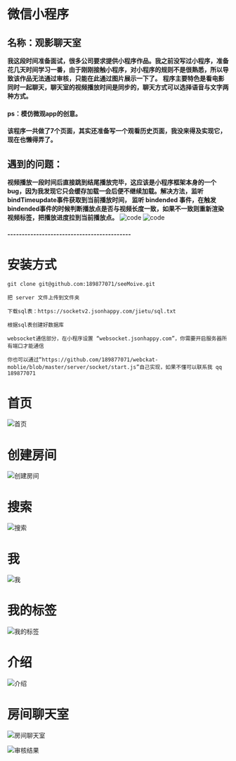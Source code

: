 # 微信小程序
## 名称：观影聊天室
**我这段时间准备面试，很多公司要求提供小程序作品。我之前没写过小程序，准备花几天时间学习一番，由于刚刚接触小程序，对小程序的规则不是很熟悉，所以导致该作品无法通过审核，只能在此通过图片展示一下了。**
**程序主要特色是看电影同时一起聊天，聊天室的视频播放时间是同步的，聊天方式可以选择语音与文字两种方式。**

#### ps：模仿微观app的创意。
#### 该程序一共做了7个页面，其实还准备写一个观看历史页面，我没来得及实现它，现在也懒得弄了。

## 遇到的问题：
**视频播放一段时间后直接跳到结尾播放完毕，这应该是小程序框架本身的一个bug，因为我发现它只会缓存加载一会后便不继续加载。解决方法，监听 bindTimeupdate事件获取到当前播放时间， 监听 bindended 事件，在触发bindended事件的时候判断播放点是否与视频长度一致，如果不一致则重新渲染视频标签，把播放进度拉到当前播放点。**
![code](https://socketv2.jsonhappy.com/jietu/code1.jpg "code")
![code](https://socketv2.jsonhappy.com/jietu/code2.jpg "code")

#### -------------------------------------------

# 安装方式

`git clone git@github.com:189877071/seeMoive.git`

`把 server 文件上传到文件夹`

`下载sql表：https://socketv2.jsonhappy.com/jietu/sql.txt`

`根据sql表创建好数据库`

`websocket通信部分，在小程序设置 “websocket.jsonhappy.com”，你需要开启服务器所有端口才能通信`

`你也可以通过“https://github.com/189877071/webckat-moblie/blob/master/server/socket/start.js”自己实现，如果不懂可以联系我 qq 189877071`

# 首页

![首页](https://socketv2.jsonhappy.com/jietu/index.jpg "首页")

# 创建房间
![创建房间](https://socketv2.jsonhappy.com/jietu/create.jpg "创建房间")

# 搜索

![搜索](https://socketv2.jsonhappy.com/jietu/search.jpg "搜索")

# 我

![我](https://socketv2.jsonhappy.com/jietu/mi.jpg "我")


# 我的标签

![我的标签](https://socketv2.jsonhappy.com/jietu/label.jpg "我的标签")

# 介绍

![介绍](https://socketv2.jsonhappy.com/jietu/js.jpg "介绍")

# 房间聊天室

![房间聊天室](https://socketv2.jsonhappy.com/jietu/home.jpg "房间聊天室")

![审核结果](https://socketv2.jsonhappy.com/jietu/tz.jpg "审核结果")